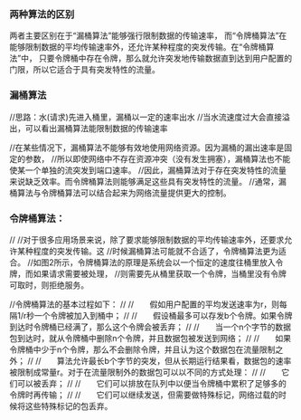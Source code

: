 

### 两种算法的区别

两者主要区别在于“漏桶算法”能够强行限制数据的传输速率，
而“令牌桶算法”在能够限制数据的平均传输速率外，还允许某种程度的突发传输。在“令牌桶算法”中，
只要令牌桶中存在令牌，那么就允许突发地传输数据直到达到用户配置的门限，所以它适合于具有突发特性的流量。

### 漏桶算法
//思路：水(请求)先进入桶里，漏桶以一定的速率出水
//当水流速度过大会直接溢出，可以看出漏桶算法能限制数据的传输速率

//在某些情况下，漏桶算法不能够有效地使用网络资源。因为漏桶的漏出速率是固定的参数，
//所以即使网络中不存在资源冲突（没有发生拥塞），漏桶算法也不能使某一个单独的流突发到端口速率。
//因此，漏桶算法对于存在突发特性的流量来说缺乏效率。而令牌桶算法则能够满足这些具有突发特性的流量。
//通常，漏桶算法与令牌桶算法可以结合起来为网络流量提供更大的控制。


### 令牌桶算法：
//
//对于很多应用场景来说，除了要求能够限制数据的平均传输速率外，还要求允许某种程度的突发传输。这
//时候漏桶算法可能就不合适了，令牌桶算法更为适合。
//如图2所示，令牌桶算法的原理是系统会以一个恒定的速度往桶里放入令牌，而如果请求需要被处理，
//则需要先从桶里获取一个令牌，当桶里没有令牌可取时，则拒绝服务。

//令牌桶算法的基本过程如下：
//
//　　假如用户配置的平均发送速率为r，则每隔1/r秒一个令牌被加入到桶中；
//
//　　假设桶最多可以存发b个令牌。如果令牌到达时令牌桶已经满了，那么这个令牌会被丢弃；
//
//　　当一个n个字节的数据包到达时，就从令牌桶中删除n个令牌，并且数据包被发送到网络；
//
//　　如果令牌桶中少于n个令牌，那么不会删除令牌，并且认为这个数据包在流量限制之外；
//
//　　算法允许最长b个字节的突发，但从长期运行结果看，数据包的速率被限制成常量r。对于在流量限制外的数据包可以以不同的方式处理：
//
//　　它们可以被丢弃；
//
//　　它们可以排放在队列中以便当令牌桶中累积了足够多的令牌时再传输；
//
//　　它们可以继续发送，但需要做特殊标记，网络过载的时候将这些特殊标记的包丢弃。

